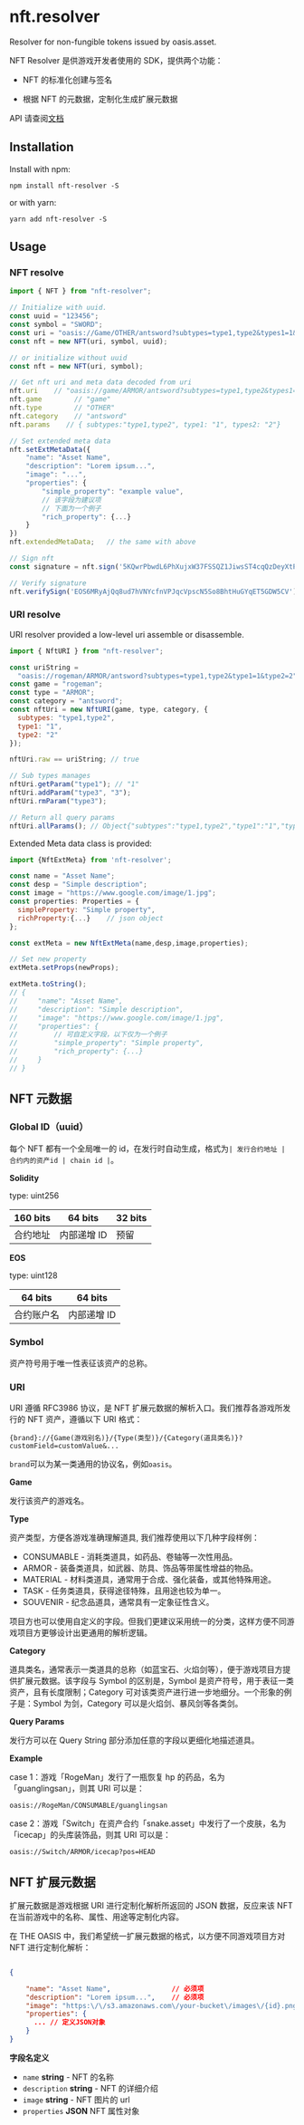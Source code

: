 # nft.resolver

Resolver for non-fungible tokens issued by oasis.asset.

NFT Resolver 是供游戏开发者使用的 SDK，提供两个功能：

- NFT 的标准化创建与签名

- 根据 NFT 的元数据，定制化生成扩展元数据

API 请查阅[文档](docs/)

## Installation

Install with npm:

```shell
npm install nft-resolver -S
```

or with yarn:

```shel
yarn add nft-resolver -S
```

## Usage

### NFT resolve

```javascript
import { NFT } from "nft-resolver";

// Initialize with uuid.
const uuid = "123456";
const symbol = "SWORD";
const uri = "oasis://Game/OTHER/antsword?subtypes=type1,type2&types1=1&types2=2";
const nft = new NFT(uri, symbol, uuid);

// or initialize without uuid
const nft = new NFT(uri, symbol);

// Get nft uri and meta data decoded from uri
nft.uri    // "oasis://game/ARMOR/antsword?subtypes=type1,type2&types1=1&types2=2"
nft.game        // "game"
nft.type        // "OTHER"
nft.category    // "antsword"
nft.params    // { subtypes:"type1,type2", type1: "1", types2: "2"}

// Set extended meta data
nft.setExtMetaData({
    "name": "Asset Name",
    "description": "Lorem ipsum...",
    "image": "...",
    "properties": {
        "simple_property": "example value",
        // 该字段为建议项
        // 下面为一个例子
        "rich_property": {...}
    }
})
nft.extendedMetaData;   // the same with above

// Sign nft
const signature = nft.sign('5KQwrPbwdL6PhXujxW37FSSQZ1JiwsST4cqQzDeyXtP79zkvFD3');

// Verify signature
nft.verifySign('EOS6MRyAjQq8ud7hVNYcfnVPJqcVpscN5So8BhtHuGYqET5GDW5CV');
```

### URI resolve

URI resolver provided a low-level uri assemble or disassemble.

```javascript
import { NftURI } from "nft-resolver";

const uriString =
  "oasis://rogeman/ARMOR/antsword?subtypes=type1,type2&type1=1&type2=2";
const game = "rogeman";
const type = "ARMOR";
const category = "antsword";
const nftUri = new NftURI(game, type, category, {
  subtypes: "type1,type2",
  type1: "1",
  type2: "2"
});

nftUri.raw == uriString; // true

// Sub types manages
nftUri.getParam("type1"); // "1"
nftUri.addParam("type3", "3");
nftUri.rmParam("type3");

// Return all query params
nftUri.allParams(); // Object{"subtypes":"type1,type2","type1":"1","type2":"2"}
```

Extended Meta data class is provided:

```javascript
import {NftExtMeta} from 'nft-resolver';

const name = "Asset Name";
const desp = "Simple description";
const image = "https://www.google.com/image/1.jpg";
const properties: Properties = {
  simpleProperty: "Simple property",
  richProperty:{...}    // json object
};

const extMeta = new NftExtMeta(name,desp,image,properties);

// Set new property
extMeta.setProps(newProps);

extMeta.toString();
// {
//     "name": "Asset Name",
//     "description": "Simple description",
//     "image": "https://www.google.com/image/1.jpg",
//     "properties": {
//         // 可自定义字段，以下仅为一个例子
//         "simple_property": "Simple property",
//         "rich_property": {...}
//     }
// }
```

## NFT 元数据

### Global ID（uuid）

每个 NFT 都有一个全局唯一的 id，在发行时自动生成，格式为`| 发行合约地址 | 合约内的资产id | chain id |`。

**Solidity**

type: uint256

| 160 bits | 64 bits     | 32 bits |
| -------- | ----------- | ------- |
| 合约地址 | 内部递增 ID | 预留    |

**EOS**

type: uint128

| 64 bits    | 64 bits     |
| ---------- | ----------- |
| 合约账户名 | 内部递增 ID |

### Symbol

资产符号用于唯一性表征该资产的总称。

### URI

URI 遵循 RFC3986 协议，是 NFT 扩展元数据的解析入口。我们推荐各游戏所发行的 NFT 资产，遵循以下 URI 格式：

```
{brand}://{Game(游戏别名)}/{Type(类型)}/{Category(道具类名)}?customField=customValue&...
```

`brand`可以为某一类通用的协议名，例如`oasis`。

**Game**

发行该资产的游戏名。

**Type**

资产类型，方便各游戏准确理解道具, 我们推荐使用以下几种字段样例：

- CONSUMABLE - 消耗类道具，如药品、卷轴等一次性用品。
- ARMOR - 装备类道具，如武器、防具、饰品等带属性增益的物品。
- MATERIAL - 材料类道具，通常用于合成、强化装备，或其他特殊用途。
- TASK - 任务类道具，获得途径特殊，且用途也较为单一。
- SOUVENIR - 纪念品道具，通常具有一定象征性含义。

项目方也可以使用自定义的字段。但我们更建议采用统一的分类，这样方便不同游戏项目方更够设计出更通用的解析逻辑。

**Category**

道具类名，通常表示一类道具的总称（如蓝宝石、火焰剑等），便于游戏项目方提供扩展元数据。该字段与 Symbol 的区别是，Symbol 是资产符号，用于表征一类资产，且有长度限制；Category 可对该类资产进行进一步地细分。一个形象的例子是：Symbol 为剑，Category 可以是火焰剑、暴风剑等各类剑。

**Query Params**

发行方可以在 Query String 部分添加任意的字段以更细化地描述道具。

**Example**

case 1：游戏「RogeMan」发行了一瓶恢复 hp 的药品，名为「guanglingsan」，则其 URI 可以是：

```
oasis://RogeMan/CONSUMABLE/guanglingsan
```

case 2：游戏「Switch」在资产合约「snake.asset」中发行了一个皮肤，名为「icecap」的头库装饰品，则其 URI 可以是：

```
oasis://Switch/ARMOR/icecap?pos=HEAD
```

## NFT 扩展元数据

扩展元数据是游戏根据 URI 进行定制化解析所返回的 JSON 数据，反应来该 NFT 在当前游戏中的名称、属性、用途等定制化内容。

在 THE OASIS 中，我们希望统一扩展元数据的格式，以方便不同游戏项目方对 NFT 进行定制化解析：

```json

{

    "name": "Asset Name",               // 必须项
    "description": "Lorem ipsum...",    // 必须项
    "image": "https:\/\/s3.amazonaws.com\/your-bucket\/images\/{id}.png",    // 必须项
    "properties": {
      ... // 定义JSON对象
    }
}

```

**字段名定义**

- `name` **string** - NFT 的名称
- `description` **string** - NFT 的详细介绍
- `image` **string** - NFT 图片的 url
- `properties` **JSON** NFT 属性对象

